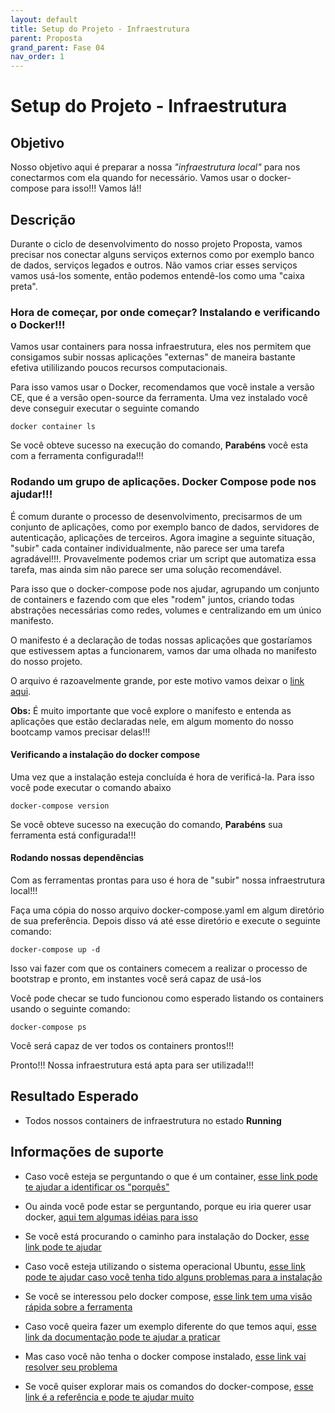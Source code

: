 ```yaml
---
layout: default
title: Setup do Projeto - Infraestrutura 
parent: Proposta 
grand_parent: Fase 04
nav_order: 1 
---
```

# Setup do Projeto - Infraestrutura

## Objetivo

Nosso objetivo aqui é preparar a nossa _"infraestrutura local"_ para nos conectarmos com ela quando for necessário. Vamos usar o docker-compose para isso!!!
Vamos lá!! 

## Descrição

Durante o ciclo de desenvolvimento do nosso projeto Proposta, vamos precisar nos conectar alguns serviços externos como por exemplo banco de dados, serviços legados e outros. Não vamos criar esses serviços
vamos usá-los somente, então podemos entendê-los como uma "caixa preta".


### Hora de começar, por onde começar? Instalando e verificando o Docker!!!

Vamos usar containers para nossa infraestrutura, eles nos permitem que consigamos subir nossas aplicações "externas" de maneira bastante efetiva utililizando poucos recursos computacionais.

Para isso vamos usar o Docker, recomendamos que você instale a versão CE, que é a versão open-source da ferramenta. Uma vez instalado você deve conseguir executar o seguinte comando

```shell script
docker container ls
```
Se você obteve sucesso na execução do comando, **Parabéns** você esta com a ferramenta configurada!!! 

### Rodando um grupo de aplicações. Docker Compose pode nos ajudar!!!

É comum durante o processo de desenvolvimento, precisarmos de um conjunto de aplicações, como por exemplo banco de dados, servidores de autenticação, aplicações de terceiros. Agora imagine a seguinte situação, "subir"
cada container individualmente, não parece ser uma tarefa agradável!!!. 
Provavelmente podemos criar um script que automatiza essa tarefa, mas ainda sim não parece ser uma solução recomendável.

Para isso que o docker-compose pode nos ajudar, agrupando um conjunto de containers e fazendo com que eles "rodem" juntos, criando todas abstrações necessárias como redes, volumes e centralizando em um único
manifesto.

O manifesto é a declaração de todas nossas aplicações que gostaríamos que estivessem aptas a funcionarem, vamos dar uma olhada no manifesto do nosso projeto.

O arquivo é razoavelmente grande, por este motivo vamos deixar o [link aqui](../../ops/docker-compose.yaml).

**Obs:** É muito importante que você explore o manifesto e entenda as aplicações que estão declaradas nele, em algum momento do nosso bootcamp vamos precisar delas!!!

#### Verificando a instalação do docker compose

Uma vez que a instalação esteja concluída é hora de verificá-la. Para isso você pode executar o comando abaixo

```shell script
docker-compose version
```

Se você obteve sucesso na execução do comando, **Parabéns** sua ferramenta está configurada!!!

#### Rodando nossas dependências

Com as ferramentas prontas para uso é hora de "subir" nossa infraestrutura local!!!

Faça uma cópia do nosso arquivo docker-compose.yaml em algum diretório de sua preferência. Depois disso vá até esse diretório
e execute o seguinte comando:

```shell script
docker-compose up -d
```

Isso vai fazer com que os containers comecem a realizar o processo de bootstrap e pronto, em instantes você será capaz de usá-los

Você pode checar se tudo funcionou como esperado listando os containers usando o seguinte comando:

```shell script
docker-compose ps
```

Você será capaz de ver todos os containers prontos!!!


Pronto!!! Nossa infraestrutura está apta para ser utilizada!!!


## Resultado Esperado

* Todos nossos containers de infraestrutura no estado **Running**

## Informações de suporte

* Caso você esteja se perguntando o que é um container, [esse link pode te ajudar a identificar os "porquês"](https://www.docker.com/resources/what-container) 

* Ou ainda você pode estar se perguntando, porque eu iria querer usar docker, [aqui tem algumas idéias para isso](https://www.docker.com/resources/what-container)

* Se você está procurando o caminho para instalação do Docker, [esse link pode te ajudar](https://docs.docker.com/get-docker/)

* Caso você esteja utilizando o sistema operacional Ubuntu, [esse link pode te ajudar caso você tenha tido alguns problemas para a instalação](https://docs.docker.com/engine/install/linux-postinstall/)

* Se você se interessou pelo docker compose, [esse link tem uma visão rápida sobre a ferramenta](https://docs.docker.com/compose/) 

* Caso você queira fazer um exemplo diferente do que temos aqui, [esse link da documentação pode te ajudar a praticar](https://docs.docker.com/compose/gettingstarted/)

* Mas caso você não tenha o docker compose instalado, [esse link vai resolver seu problema](https://docs.docker.com/compose/install/)

* Se você quiser explorar mais os comandos do docker-compose, [esse link é a referência e pode te ajudar muito](https://docs.docker.com/compose/reference/)